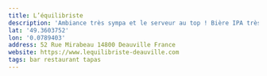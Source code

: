```yaml
---
title: L’équilibriste
description: 'Ambiance très sympa et le serveur au top ! Bière IPA très bonne.'
lat: '49.3603752'
lon: '0.0789403'
address: 52 Rue Mirabeau 14800 Deauville France
website: https://www.lequilibriste-deauville.com
tags: bar restaurant tapas
---
```

